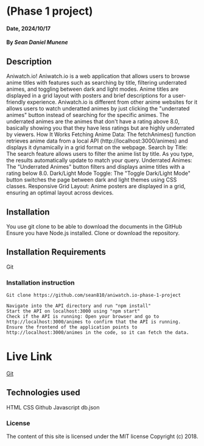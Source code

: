 # (Phase 1 project)

#### Date, 2024/10/17

#### By *Sean Daniel Munene*

## Description
Aniwatch.io!
Aniwatch.io is a web application that allows users to browse anime titles with features such as searching by title, filtering underrated animes, and toggling between dark and light modes. Anime titles are displayed in a grid layout with posters and brief descriptions for a user-friendly experience.
Aniwatch.io is different from other anime websites for it allows users to watch underatted animes by just clicking the "underrated animes" button instead of searching for the specific animes. The underrated animes are the animes that don't have a rating above 8.0, basically showing you that they have less ratings but are highly underrated by viewers.
How It Works
Fetching Anime Data: The fetchAnimes() function retrieves anime data from a local API (http://localhost:3000/animes) and displays it dynamically in a grid format on the webpage.
Search by Title: The search feature allows users to filter the anime list by title. As you type, the results automatically update to match your query.
Underrated Animes: The "Underrated Animes" button filters and displays anime titles with a rating below 8.0.
Dark/Light Mode Toggle: The "Toggle Dark/Light Mode" button switches the page between dark and light themes using CSS classes.
Responsive Grid Layout: Anime posters are displayed in a grid, ensuring an optimal layout across devices.


## Installation
You use git clone to be able to download the documents in the GitHub
Ensure you have Node.js installed.
Clone or download the repository.


## Installation Requirements
Git

### Installation instruction
```
Git clone https://github.com/sean810/aniwatch.io-phase-1-project

Navigate into the API directory and run "npm install"
Start the API on localhost:3000 using "npm start"
Check if the API is running: Open your browser and go to http://localhost:3000/animes to confirm that the API is running.
Ensure the frontend of the application points to http://localhost:3000/animes in the code, so it can fetch the data.

```

# Live Link
[Git](https://aniwatch-io-phase-1-project.vercel.app/)

## Technologies used
HTML
CSS
Github
Javascript
db.json

### License
The content of this site is licensed under the MIT license
Copyright (c) 2018.

